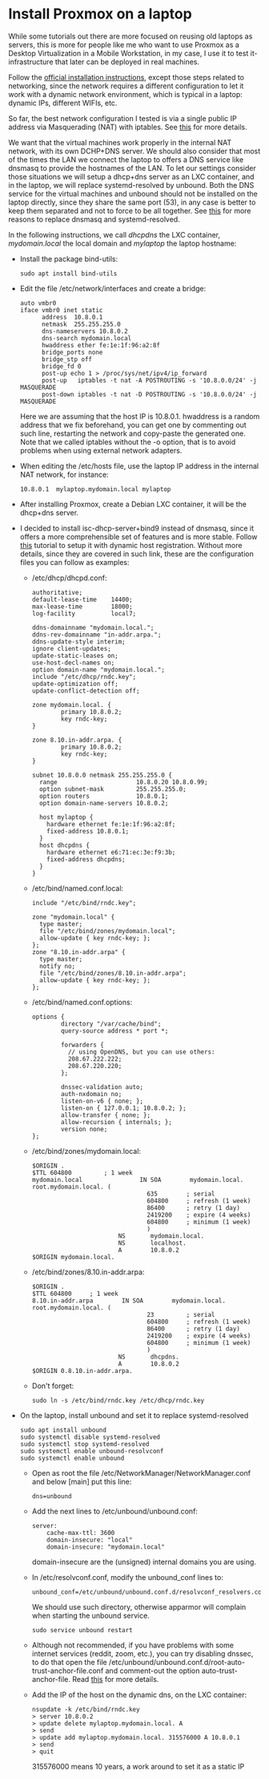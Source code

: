 # Install Proxmox on a laptop

While some tutorials out there are more focused on reusing old laptops as
servers, this is more for people like me who want to use Proxmox as a Desktop
Virtualization in a Mobile Workstation, in my case, I use it to test
it-infrastructure that later can be deployed in real machines.

Follow the [official installation
instructions](https://pve.proxmox.com/wiki/Install_Proxmox_VE_on_Debian_Buster),
except those steps related to networking, since the network requires a different
configuration to let it work with a dynamic network environment, which is
typical in a laptop: dynamic IPs, different WIFIs, etc.

So far, the best network configuration I tested is via a single public IP
address via Masquerading (NAT) with iptables. See
[this](https://pve.proxmox.com/wiki/Network_Configuration) for more details.

We want that the virtual machines work properly in the internal NAT network,
with its own DCHP+DNS server. We should also consider that most of the times the
LAN we connect the laptop to offers a DNS service like dnsmasq to provide the
hostnames of the LAN.  To let our settings consider those situations we will
setup a dhcp+dns server as an LXC container, and in the laptop, we will replace
systemd-resolved by unbound.  Both the DNS service for the virtual machines and
unbound should not be installed on the laptop directly, since they share the
same port (53), in any case is better to keep them separated and not to force to
be all together. See
[this](https://www.sidn.nl/en/news-and-blogs/evaluation-of-validating-resolvers-on-linux-unbound-and-knot-resolver-recommended)
for more reasons to replace dnsmasq and systemd-resolved.

In the following instructions, we call _dhcpdns_ the LXC container,
_mydomain.local_ the local domain and _mylaptop_ the laptop hostname:

- Install the package bind-utils:
  ```
  sudo apt install bind-utils
  ```

- Edit the file /etc/network/interfaces and create a bridge:

  ```
  auto vmbr0
  iface vmbr0 inet static
        address  10.8.0.1
        netmask  255.255.255.0
        dns-nameservers 10.8.0.2
        dns-search mydomain.local
        hwaddress ether fe:1e:1f:96:a2:8f
        bridge_ports none
        bridge_stp off
        bridge_fd 0
        post-up echo 1 > /proc/sys/net/ipv4/ip_forward
        post-up   iptables -t nat -A POSTROUTING -s '10.8.0.0/24' -j MASQUERADE
        post-down iptables -t nat -D POSTROUTING -s '10.8.0.0/24' -j MASQUERADE
  ```
  
  Here we are assuming that the host IP is 10.8.0.1.  hwaddress is a random
  address that we fix beforehand, you can get one by commenting out such line,
  restarting the network and copy-paste the generated one. Note that we called
  iptables without the -o option, that is to avoid problems when using external
  network adapters.

- When editing the /etc/hosts file, use the laptop IP address in the internal
  NAT network, for instance:

  ```
  10.8.0.1	mylaptop.mydomain.local mylaptop
  ```

- After installing Proxmox, create a Debian LXC container, it will be the
  dhcp+dns server.

- I decided to install isc-dhcp-server+bind9 instead of dnsmasq, since it offers
  a more comprehensible set of features and is more stable.  Follow
  [this](https://talk-about-it.ca/setup-bind9-with-isc-dhcp-server-dynamic-host-registration/)
  tutorial to setup it with dynamic host registration. Without more details,
  since they are covered in such link, these are the configuration files you can
  follow as examples:

  - /etc/dhcp/dhcpd.conf:

    ```
    authoritative;
    default-lease-time    14400;
    max-lease-time        18000;
    log-facility          local7;

    ddns-domainname "mydomain.local.";
    ddns-rev-domainname "in-addr.arpa.";
    ddns-update-style interim;
    ignore client-updates;
    update-static-leases on;
    use-host-decl-names on;
    option domain-name "mydomain.local.";
    include "/etc/dhcp/rndc.key";
    update-optimization off;
    update-conflict-detection off;

    zone mydomain.local. {
            primary 10.8.0.2;
            key rndc-key;
    }

    zone 8.10.in-addr.arpa. {
            primary 10.8.0.2;
            key rndc-key;
    }

    subnet 10.8.0.0 netmask 255.255.255.0 {
      range                      10.8.0.20 10.8.0.99;
      option subnet-mask         255.255.255.0;
      option routers             10.8.0.1;
      option domain-name-servers 10.8.0.2;

      host mylaptop {
        hardware ethernet fe:1e:1f:96:a2:8f;
        fixed-address 10.8.0.1;
      }
      host dhcpdns {
        hardware ethernet e6:71:ec:3e:f9:3b;
        fixed-address dhcpdns;
      }
    }
    ```

  - /etc/bind/named.conf.local:

    ```
    include "/etc/bind/rndc.key";
    
    zone "mydomain.local" {
      type master;
      file "/etc/bind/zones/mydomain.local";
      allow-update { key rndc-key; };
    };
    zone "8.10.in-addr.arpa" {
      type master;
      notify no;
      file "/etc/bind/zones/8.10.in-addr.arpa";
      allow-update { key rndc-key; };
    };
    
    ```

  - /etc/bind/named.conf.options:
    ```
    options {
            directory "/var/cache/bind";
            query-source address * port *;
    
            forwarders {
              // using OpenDNS, but you can use others:
              208.67.222.222;
              208.67.220.220;
            };
    
            dnssec-validation auto;
            auth-nxdomain no;
            listen-on-v6 { none; };
            listen-on { 127.0.0.1; 10.8.0.2; };
            allow-transfer { none; };
            allow-recursion { internals; };
            version none;
    };
    ```

  - /etc/bind/zones/mydomain.local:
    ```
    $ORIGIN .
    $TTL 604800         ; 1 week
    mydomain.local                IN SOA        mydomain.local. root.mydomain.local. (
                                    635        ; serial
                                    604800     ; refresh (1 week)
                                    86400      ; retry (1 day)
                                    2419200    ; expire (4 weeks)
                                    604800     ; minimum (1 week)
                                    )
                            NS       mydomain.local.
                            NS       localhost.
                            A        10.8.0.2
    $ORIGIN mydomain.local.
    ```
    
  - /etc/bind/zones/8.10.in-addr.arpa:
    ```
    $ORIGIN .
    $TTL 604800     ; 1 week
    8.10.in-addr.arpa        IN SOA        mydomain.local. root.mydomain.local. (
                                    23         ; serial
                                    604800     ; refresh (1 week)
                                    86400      ; retry (1 day)
                                    2419200    ; expire (4 weeks)
                                    604800     ; minimum (1 week)
                                    )
                            NS       dhcpdns.
                            A        10.8.0.2
    $ORIGIN 0.8.10.in-addr.arpa.
    ```

  - Don't forget:
    ```
    sudo ln -s /etc/bind/rndc.key /etc/dhcp/rndc.key
    ```

- On the laptop, install unbound and set it to replace systemd-resolved
  ```
  sudo apt install unbound
  sudo systemctl disable systemd-resolved
  sudo systemctl stop systemd-resolved
  sudo systemctl enable unbound-resolvconf
  sudo systemctl enable unbound
  ```
  - Open as root the file /etc/NetworkManager/NetworkManager.conf and below [main]
    put this line:
    ```
    dns=unbound
    ```
  - Add the next lines to /etc/unbound/unbound.conf:
    ```
    server:
        cache-max-ttl: 3600
        domain-insecure: "local"
        domain-insecure: "mydomain.local"
    ```
    domain-insecure are the (unsigned) internal domains you are using.
    
  - In /etc/resolvconf.conf, modify the unbound_conf lines to:
    ```
    unbound_conf=/etc/unbound/unbound.conf.d/resolvconf_resolvers.conf
    ```
    We should use such directory, otherwise apparmor will complain when starting
    the unbound service.
    ```
    sudo service unbound restart
    ```
    
  - Although not recommended, if you have problems with some internet services
    (reddit, zoom, etc.), you can try disabling dnssec, to do that open the file
    /etc/unbound/unbound.conf.d/root-auto-trust-anchor-file.conf and comment-out
    the option auto-trust-anchor-file. Read
    [this](https://www.nlnetlabs.nl/documentation/unbound/howto-turnoff-dnssec/)
    for more details.

  - Add the IP of the host on the dynamic dns, on the LXC container:
    ```
    nsupdate -k /etc/bind/rndc.key
    > server 10.8.0.2
    > update delete mylaptop.mydomain.local. A
    > send
    > update add mylaptop.mydomain.local. 315576000 A 10.8.0.1
    > send
    > quit
    ```
    315576000 means 10 years, a work around to set it as a static IP
